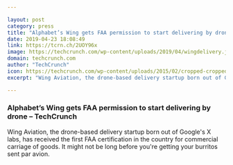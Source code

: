 ```yaml
---

layout: post
category: press
title: "Alphabet’s Wing gets FAA permission to start delivering by drone"
date: 2019-04-23 18:08:49
link: https://tcrn.ch/2UOY96x
image: https://techcrunch.com/wp-content/uploads/2019/04/wingdelivery.jpeg?w=724
domain: techcrunch.com
author: "TechCrunch"
icon: https://techcrunch.com/wp-content/uploads/2015/02/cropped-cropped-favicon-gradient.png?w=180
excerpt: "Wing Aviation, the drone-based delivery startup born out of Google's X labs, has received the first FAA certification in the country for commercial carriage of goods. It might not be long before you're getting your burritos sent par avion."

---
```


### Alphabet’s Wing gets FAA permission to start delivering by drone – TechCrunch

Wing Aviation, the drone-based delivery startup born out of Google's X labs, has received the first FAA certification in the country for commercial carriage of goods. It might not be long before you're getting your burritos sent par avion.